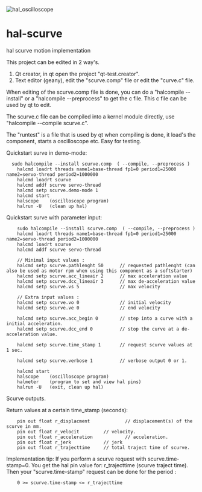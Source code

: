 


![hal_oscilloscope](https://user-images.githubusercontent.com/44880102/123252140-f6d31900-d4b9-11eb-944d-afdf03cd37e4.jpg)

# hal-scurve
hal scurve motion implementation

This project can be edited in 2 way's.
1. Qt creator, in qt open the project "qt-test.creator".
2. Text editor (geany), edit the "scurve.comp" file or edit the "curve.c" file.

When editing of the scurve.comp file is done, you can do a "halcompile --install" or a "halcompile --preprocess" to get the c file.
This c file can be used by qt to edit.

The scurve.c file can be compiled into a kernel module directly, use "halcompile --compile scurve.c".

The "runtest" is a file that is used by qt when compiling is done, it load's the component, starts a oscilloscope etc. Easy for testing.

Quickstart surve in demo-mode:
```
  sudo halcompile --install scurve.comp  ( --compile, --preprocess )
	halcmd loadrt threads name1=base-thread fp1=0 period1=25000 name2=servo-thread period2=1000000
 	halcmd loadrt scurve
 	halcmd addf scurve servo-thread
 	halcmd setp scurve.demo-mode 1
 	halcmd start
	halscope    (oscilloscope program)
	halrun -U   (clean up hal)
``` 
Quickstart surve with parameter input:
```
	sudo halcompile --install scurve.comp  ( --compile, --preprocess )
	halcmd loadrt threads name1=base-thread fp1=0 period1=25000 name2=servo-thread period2=1000000
	halcmd loadrt scurve
	halcmd addf scurve servo-thread

	// Minimal input values :
	halcmd setp scurve.pathlenght 50      // requested pathlenght (can also be used as motor rpm when using this component as a softstarter)
	halcmd setp scurve.acc_lineair 2      // max acceleration value
	halcmd setp scurve.dcc_lineair 3      // max de-acceleration value
	halcmd setp scurve.vs 5               // max velocity

	// Extra input values :
	halcmd setp scurve.vo 0               // initial velocity
	halcmd setp scurve.ve 0               // end velocity

	halcmd setp scurve.acc_begin 0        // step into a curve with a initial acceleration.
	halcmd setp scurve.dcc_end 0          // stop the curve at a de-acceleration value. 

	halcmd setp scurve.time_stamp 1       // request scurve values at 1 sec.

	halcmd setp scurve.verbose 1          // verbose output 0 or 1.

	halcmd start
	halscope    (oscilloscope program)
	halmeter    (program to set and view hal pins)
	halrun -U   (exit, clean up hal)
```
Scurve outputs.

Return values at a certain time_stamp (seconds):
```
	pin out float r_displacment   	    	// displacement(s) of the scurve in mm.
	pin out float r_velocit			// velocity.
	pin out float r_acceleration  	    	// acceleration.
	pin out float r_jerk			// jerk
	pin out float r_trajecttime		// total traject time of scurve.
```

Implementation tip:
If you perform a scurve request with scurve.time-stamp=0. 
You get the hal pin value for: r_trajecttime (scurve traject time).
Then your "scurve.time-stamp" request can be done for the period : 
```
	0 >= scurve.time-stamp <= r_trajecttime
```

